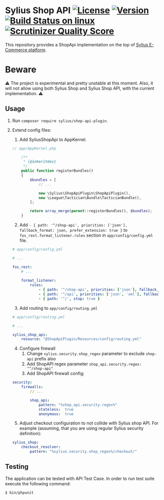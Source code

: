 # Sylius Shop API [![License](https://img.shields.io/packagist/l/sylius/shop-api-plugin.svg)](https://packagist.org/packages/sylius/shop-api-plugin) [![Version](https://img.shields.io/packagist/v/sylius/shop-api-plugin.svg)](https://packagist.org/packages/sylius/shop-api-plugin) [![Build Status on linux](https://travis-ci.org/Sylius/SyliusShopApiPlugin.svg?branch=master)](https://travis-ci.org/Sylius/SyliusShopApiPlugin) [![Scrutinizer Quality Score](https://img.shields.io/scrutinizer/g/Sylius/SyliusShopApiPlugin.svg)](https://scrutinizer-ci.com/g/Sylius/SyliusShopApiPlugin/)

This repository provides a ShopApi implementation on the top of [Sylius E-Commerce platform](https://github.com/Sylius/Sylius).
 
# Beware

:warning: The project is experimental and pretty unstable at this moment. Also, it will not allow using both Sylius Shop and Sylius Shop API, with the current implementation. :warning:

## Usage

1. Run `composer require sylius/shop-api-plugin`.
2. Extend config files:
    1. Add SyliusShopApi to AppKernel.
    ```php
    // app/AppKernel.php
    
        /**
         * {@inheritdoc}
         */
        public function registerBundles()
        {
            $bundles = [
                // ...
    
                new \Sylius\ShopApiPlugin\ShopApiPlugin(),
                new \League\Tactician\Bundle\TacticianBundle(),
            ];
    
            return array_merge(parent::registerBundles(), $bundles);
        }
    ```
    2. Add `- { path: '^/shop-api', priorities: ['json'], fallback_format: json, prefer_extension: true }` to `fos_rest.format_listener.rules` section in `app/config/config.yml` file.
    ```yml
    # app/config/config.yml
    
    # ...
    
    fos_rest:
        # ...
        
        format_listener:
            rules:
                - { path: '^/shop-api', priorities: ['json'], fallback_format: json, prefer_extension: true } # <-- Add this
                - { path: '^/api', priorities: ['json', 'xml'], fallback_format: json, prefer_extension: true }
                - { path: '^/', stop: true }
    
    ```
    3. Add routing to `app/config/routing.yml`
    ```yml
    # app/config/routing.yml
    
    # ...
    
    sylius_shop_api:
        resource: "@ShopApiPlugin/Resources/config/routing.yml"
    ```
    4. Configure firewall
        1. Change `sylius.security.shop_regex` parameter to exclude `shop-api` prefix also
        2. Add ShopAPI regex parameter `shop_api.security.regex: "^/shop-api"`
        3. Add ShopAPI firewall config:
    ```yml
    security:
        firewalls:
            // ...
    
            shop_api:
                pattern: "%shop_api.security.regex%"
                stateless:  true
                anonymous:  true
    ```
    
    5. Adjust checkout configuration to not collide with Sylius shop API. For example
    (assuming, that you are using regular Sylius security definition):
    ```yml
    sylius_shop:
        checkout_resolver:
            pattern: "%sylius.security.shop_regex%/checkout/"
    ```

## Testing

The application can be tested with API Test Case. In order to run test suite execute the following command:

```bash
$ bin/phpunit
```
